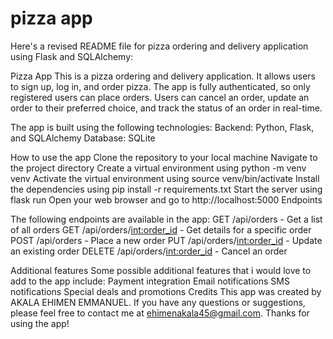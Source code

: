 # pizza app

Here's a revised README file for pizza ordering and delivery application using Flask and SQLAlchemy:

Pizza App
This is a pizza ordering and delivery application. It allows users to sign up, log in, and order pizza. 
The app is fully authenticated, so only registered users can place orders.
Users can cancel an order, update an order to their preferred choice, and track the status of an order in real-time.

The app is built using the following technologies:
Backend: Python, Flask, and SQLAlchemy
Database: SQLite


How to use the app
Clone the repository to your local machine
Navigate to the project directory
Create a virtual environment using python -m venv venv
Activate the virtual environment using source venv/bin/activate
Install the dependencies using pip install -r requirements.txt
Start the server using flask run
Open your web browser and go to http://localhost:5000
Endpoints

The following endpoints are available in the app:
GET /api/orders - Get a list of all orders
GET /api/orders/<int:order_id> - Get details for a specific order
POST /api/orders - Place a new order
PUT /api/orders/<int:order_id> - Update an existing order
DELETE /api/orders/<int:order_id> - Cancel an order

Additional features
Some possible additional features that i would love to add to the app include:
Payment integration
Email notifications
SMS notifications
Special deals and promotions
Credits
This app was created by AKALA EHIMEN EMMANUEL. If you have any questions or suggestions, please feel free to contact me at ehimenakala45@gmail.com.
Thanks for using the app!

